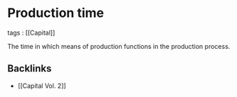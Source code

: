 # Production time

tags
: [[Capital]]

The time in which means of production functions in the production process.


## Backlinks

-   [[Capital Vol. 2]]
